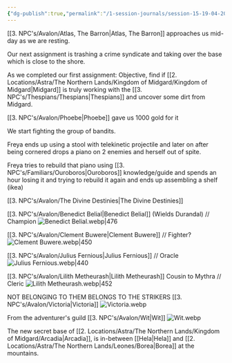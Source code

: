 ```yaml
---
{"dg-publish":true,"permalink":"/1-session-journals/session-15-19-04-2025/"}
---
```


[[3. NPC's/Avalon/Atlas, The Barron\|Atlas, The Barron]] approaches us mid-day as we are resting.

Our next assignment is trashing a crime syndicate and taking over the base which is close to the shore.

As we completed our first assignment: Objective, find if [[2. Locations/Astra/The Northern Lands/Kingdom of Midgard/Kingdom of Midgard\|Midgard]] is truly working with the [[3. NPC's/Thespians/Thespians\|Thespians]] and uncover some dirt from Midgard.

[[3. NPC's/Avalon/Phoebe\|Phoebe]] gave us 1000 gold for it

We start fighting the group of bandits.

Freya ends up using a stool with telekinetic projectile and later on after being cornered drops a piano on 2 enemies and herself out of spite.

Freya tries to rebuild that piano using  [[3. NPC's/Familiars/Ouroboros\|Ouroboros]] knowledge/guide and spends an hour losing it and trying to rebuild it again and ends up assembling a shelf (ikea)

[[3. NPC's/Avalon/The Divine Destinies\|The Divine Destinies]]

[[3. NPC's/Avalon/Benedict Belial\|Benedict Belial]] (Wields Durandal) // Champion
![Benedict Belial.webp|476](/img/user/Images/Benedict%20Belial.webp)

[[3. NPC's/Avalon/Clement Buwere\|Clement Buwere]] // Fighter?
![Clement Buwere.webp|450](/img/user/Images/Clement%20Buwere.webp)

[[3. NPC's/Avalon/Julius Fernious\|Julius Fernious]] // Oracle
![Julius Fernious.webp|440](/img/user/Images/Julius%20Fernious.webp)

[[3. NPC's/Avalon/Lilith Metheurash\|Lilith Metheurash]] Cousin to Mythra // Cleric
![Lilith Metheurash.webp|452](/img/user/Images/Lilith%20Metheurash.webp)


NOT BELONGING TO THEM BELONGS TO THE STRIKERS 
[[3. NPC's/Avalon/Victoria\|Victoria]]
![Victoria.webp](/img/user/Images/Victoria.webp)

From the adventurer's guild
[[3. NPC's/Avalon/Wit\|Wit]]
![Wit.webp](/img/user/Images/Wit.webp)

The new secret base of [[2. Locations/Astra/The Northern Lands/Kingdom of Midgard/Arcadia\|Arcadia]], is in-between [[Hela\|Hela]] and [[2. Locations/Astra/The Northern Lands/Leones/Borea\|Borea]] at the mountains.